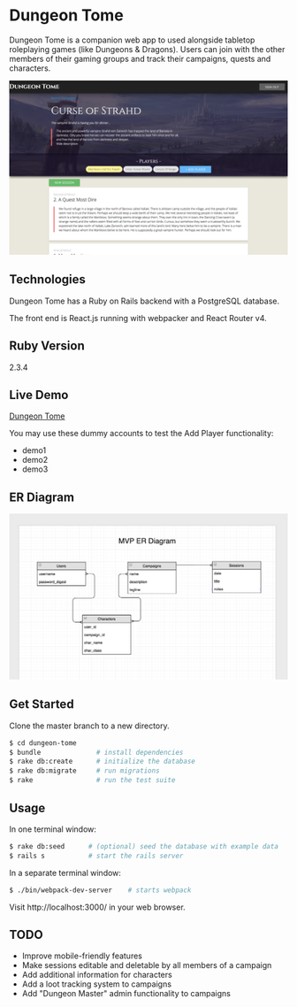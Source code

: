 # Dungeon Tome

Dungeon Tome is a companion web app to used alongside tabletop roleplaying games (like Dungeons & Dragons). Users can join with the other members of their gaming groups and track their campaigns, quests and characters.

![DungeonTome](campaign_image.png)

## Technologies

Dungeon Tome has a Ruby on Rails backend with a PostgreSQL database.

The front end is React.js running with webpacker and React Router v4.

## Ruby Version

2.3.4

## Live Demo

[Dungeon Tome](https://dungeon-tome.herokuapp.com/)

You may use these dummy accounts to test the Add Player functionality:
* demo1
* demo2
* demo3

## ER Diagram

![ER](er_diagram.png)

## Get Started

Clone the master branch to a new directory.

```bash
$ cd dungeon-tome
$ bundle              # install dependencies
$ rake db:create      # initialize the database
$ rake db:migrate     # run migrations
$ rake                # run the test suite
```

## Usage

In one terminal window:

```bash
$ rake db:seed      # (optional) seed the database with example data
$ rails s           # start the rails server
```

In a separate terminal window:

```bash
$ ./bin/webpack-dev-server    # starts webpack
```

Visit http://localhost:3000/ in your web browser.

## TODO

* Improve mobile-friendly features
* Make sessions editable and deletable by all members of a campaign
* Add additional information for characters
* Add a loot tracking system to campaigns
* Add "Dungeon Master" admin functionality to campaigns
